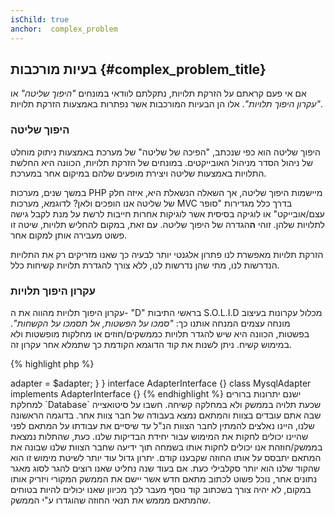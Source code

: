 ```yaml
---
isChild: true
anchor:  complex_problem
---
```


## בעיות מורכבות {#complex_problem_title}

אם אי פעם קראתם על הזרקת תלויות, נתקלתם לוודאי במונחים *"היפוך שליטה"* או *"עקרון היפוך תלויות"*. 
אלו הן הבעיות המורכבות אשר נפתרות באמצעות הזרקת תלויות.

### היפוך שליטה

היפוך שליטה הוא כפי שנכתב, "הפיכה של שליטה" של מערכת באמצעות ניתוק מוחלט של ניהול הסדר מניהול האובייקטים.
במונחים של הזרקת תלויות, הכוונה היא החלשת התלויות באמצעות שליטה ויצירת מופעים שלהם במיקום אחר במערכת.

במשך שנים, מערכות PHP מיישמות היפוך שליטה, אך השאלה הנשאלת היא, איזה חלק של שליטה אנו הופכים ולאן?
לדוגמא, מערכות MVC בדרך כלל מגדירות "סופר עצם/אובייקט" או לוגיקה בסיסית אשר לוגיקות אחרות חייבות לרשת על מנת
לקבל גישה לתלויות שלהן. זוהי **ה**הגדרה של היפוך שליטה. עם זאת, במקום להחליש תלויות, שיטה זו פשוט מעבירה אותן
למקום אחר.

הזרקת תלויות מאפשרת לנו פתרון אלגנטי יותר לבעיה כך שאנו מזריקים רק את התלויות הנדרשות לנו, מתי שהן נדרשות לנו,
ללא צורך להגדרת תלויות קשיחות כלל.

### עקרון היפוך תלויות

עקרון היפוך תלויות מהווה את ה- "D" בראשי התיבות S.O.L.I.D מכלול עקרונות בעיצוב מונחה עצמים המנחה אותנו כך: 
*"סמכו על הפשטות, אל תסמכו על הקשחות"*. בפשטות, הכוונה היא שיש להגדר תלויות כממשקים/חוזים או מחלקות מופשטות
ולא במימוש קשיח. ניתן לשנות את קוד הדוגמא הקודמת כך שתמלא אחר עקרון זה.

{% highlight php %}
<?php
namespace Database;

class Database
{
    protected $adapter;

    public function __construct(AdapterInterface $adapter)
    {
        $this->adapter = $adapter;
    }
}

interface AdapterInterface {}

class MysqlAdapter implements AdapterInterface {}
{% endhighlight %}

ישנם יתרונות ברורים למחלקת `Database` שכעת תלויה בממשק ולא במחלקה קשיחה.

חשבו על סיטואצייה שבה אתם עובדים בצוות והמתאם נמצא בעבודה של חבר צוות אחר. בדוגמה הראשונה שלנו, היינו נאלצים 
להמתין לחבר הצוות הנ"ל עד שיסיים את עבודתו על המתאם לפני שהיינו יכולים לחקות את המימוש עבור יחידת הבדיקות שלנו.
כעת, שהתלות נמצאת בממשק/חוזהת אנו יכולים לחקות אותו בשמחה תוך ידיעה שחבר הצוות שלנו שבונה את המתאם יתבסס על
אותו החוזה שקבענו קודם.

יתרון גדול עוד יותר לשיטת מימוש זו הוא שהקוד שלנו הוא יותר סקלבילי כעת. אם בעוד שנה נחליט שאנו רוצים להגר לסוג 
מאגר נתונים אחר, נוכל פשוט לכתוב מתאם חדש אשר יישם את הממשק המקורי ויזריק אותו במקום, לא יהיה צורך בשכתוב קוד
נוסף מעבר לכך מכיוון שאנו יכולים להיות בטוחים שהמתאם מממש את תנאי החוזה שהוגדרו ע"י הממשק.